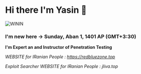 # Hi there I'm Yasin 👋
![WININ](https://user-images.githubusercontent.com/115831872/197399016-a7d814c8-b135-486f-b404-3f635cfe83b9.png)

### I'm new here -> Sunday, Aban 1, 1401 AP (GMT+3:30)
**I'm Expert an and Instructor of Penetration Testing**

*WEBSITE for IRanian People : https://redbluezone.top*

*Exploit Searcher WEBSITE for IRanian People : jliva.top*
